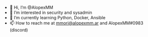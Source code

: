 - 👋 Hi, I’m @AlopexMM
- 👀 I’m interested in security and sysadmin
- 🌱 I’m currently learning Python, Docker, Ansible
- 📫 How to reach me at mmori@alopexmm.ar and AlopexMM#0983 (discord)

<!---
AlopexMM/AlopexMM is a ✨ special ✨ repository because its `README.md` (this file) appears on your GitHub profile.
You can click the Preview link to take a look at your changes.
--->

